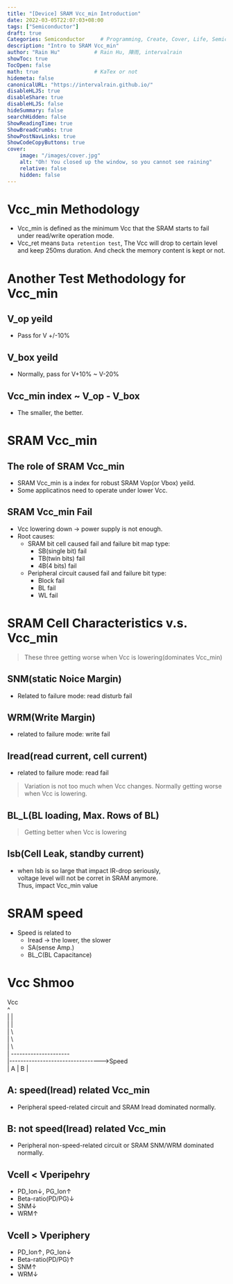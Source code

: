 ```yaml
---
title: "[Device] SRAM Vcc_min Introduction"
date: 2022-03-05T22:07:03+08:00
tags: ["Semiconductor"]
draft: true
Categories: Semiconductor     # Programming, Create, Cover, Life, Semiconductor, Leetcode, Daily
description: "Intro to SRAM Vcc_min"                     
author: "Rain Hu"           # Rain Hu, 陣雨, intervalrain
showToc: true
TocOpen: false
math: true                  # KaTex or not
hidemeta: false
canonicalURL: "https://intervalrain.github.io/"
disableHLJS: true
disableShare: true
disableHLJS: false
hideSummary: false
searchHidden: false
ShowReadingTime: true
ShowBreadCrumbs: true
ShowPostNavLinks: true
ShowCodeCopyButtons: true
cover:
    image: "/images/cover.jpg"
    alt: "Oh! You closed up the window, so you cannot see raining"
    relative: false
    hidden: false
---
```


# Vcc_min Methodology
+ Vcc_min is defined as the minimum Vcc that the SRAM starts to fail under read/write operation mode.
+ Vcc_ret means `Data retention test`, The Vcc will drop to certain level and keep 250ms duration. And check the memory content is kept or not.

# Another Test Methodology for Vcc_min
## V_op yeild
+ Pass for V +/-10%
## V_box yeild
+ Normally, pass for V+10% ~ V-20%
## Vcc_min index ~ V_op - V_box
+ The smaller, the better.

# SRAM Vcc_min
## The role of SRAM Vcc_min
+ SRAM Vcc_min is a index for robust SRAM Vop(or Vbox) yeild.
+ Some applicatinos need to operate under lower Vcc.
## SRAM Vcc_min Fail
+ Vcc lowering down -> power supply is not enough.
+ Root causes:
  + SRAM bit cell caused fail and failure bit map type: 
    + SB(single bit) fail
    + TB(twin bits) fail
    + 4B(4 bits) fail
  + Peripheral circuit caused fail and failure bit type:
    + Block fail
    + BL fail
    + WL fail

# SRAM Cell Characteristics v.s. Vcc_min
> These three getting worse when Vcc is lowering(dominates Vcc_min)
## SNM(static Noice Margin)
+ Related to failure mode: read disturb fail
## WRM(Write Margin)
+ related to failure mode: write fail
## Iread(read current, cell current)
+ related to failure mode: read fail

> Variation is not too much when Vcc changes. Normally getting worse when Vcc is lowering.
## BL_L(BL loading, Max. Rows of BL)

> Getting better when Vcc is lowering
## Isb(Cell Leak, standby current)
+ when Isb is so large that impact IR-drop seriously,  
  voltage level will not be corret in SRAM anymore.  
  Thus, impact Vcc_min value
  
# SRAM speed
+ Speed is related to
  + Iread -> the lower, the slower
  + SA(sense Amp.)
  + BL_C(BL Capacitance)

# Vcc Shmoo

Vcc  
^  
|  |  
|  |    
|  \    
|   \    
|    \     
|     ---------------------    
|--------------------------------->Speed  
|  A  |         B        |

## A: speed(Iread) related Vcc_min
+ Peripheral speed-related circuit and SRAM Iread dominated normally.

## B: not speed(Iread) related Vcc_min
+ Peripheral non-speed-related circuit or SRAM SNM/WRM dominated normally.

## Vcell < Vperipehry
+ PD_Ion↓, PG_Ion↑
+ Beta-ratio(PD/PG)↓
+ SNM↓
+ WRM↑

## Vcell > Vperiphery
+ PD_Ion↑, PG_Ion↓
+ Beta-ratio(PD/PG)↑
+ SNM↑
+ WRM↓